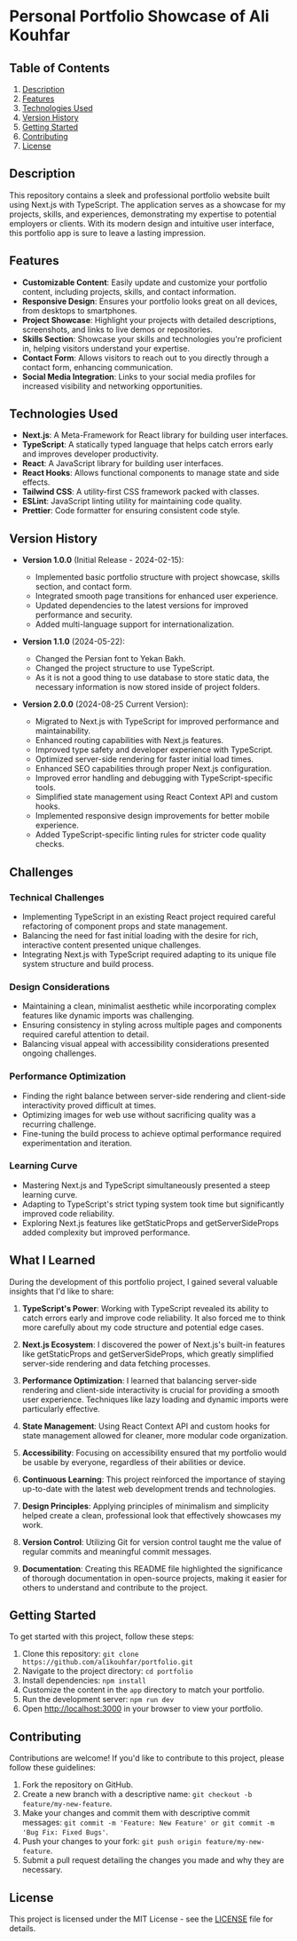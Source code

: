 # Personal Portfolio Showcase of Ali Kouhfar

## Table of Contents

1. [Description](#description)
2. [Features](#features)
3. [Technologies Used](#technologies-used)
4. [Version History](#version-history)
5. [Getting Started](#getting-started)
6. [Contributing](#contributing)
7. [License](#license)

## Description

This repository contains a sleek and professional portfolio website built using Next.js with TypeScript. The application serves as a showcase for my projects, skills, and experiences, demonstrating my expertise to potential employers or clients. With its modern design and intuitive user interface, this portfolio app is sure to leave a lasting impression.

## Features

- **Customizable Content**: Easily update and customize your portfolio content, including projects, skills, and contact information.
- **Responsive Design**: Ensures your portfolio looks great on all devices, from desktops to smartphones.
- **Project Showcase**: Highlight your projects with detailed descriptions, screenshots, and links to live demos or repositories.
- **Skills Section**: Showcase your skills and technologies you're proficient in, helping visitors understand your expertise.
- **Contact Form**: Allows visitors to reach out to you directly through a contact form, enhancing communication.
- **Social Media Integration**: Links to your social media profiles for increased visibility and networking opportunities.

## Technologies Used

- **Next.js**: A Meta-Framework for React library for building user interfaces.
- **TypeScript**: A statically typed language that helps catch errors early and improves developer productivity.
- **React**: A JavaScript library for building user interfaces.
- **React Hooks**: Allows functional components to manage state and side effects.
- **Tailwind CSS**: A utility-first CSS framework packed with classes.
- **ESLint**: JavaScript linting utility for maintaining code quality.
- **Prettier**: Code formatter for ensuring consistent code style.

## Version History

- **Version 1.0.0** (Initial Release - 2024-02-15):
  - Implemented basic portfolio structure with project showcase, skills section, and contact form.
  - Integrated smooth page transitions for enhanced user experience.
  - Updated dependencies to the latest versions for improved performance and security.
  - Added multi-language support for internationalization.

- **Version 1.1.0** (2024-05-22):
  - Changed the Persian font to Yekan Bakh.
  - Changed the project structure to use TypeScript.
  - As it is not a good thing to use database to store static data, the necessary information is now stored inside of project folders.

- **Version 2.0.0** (2024-08-25 Current Version):
  - Migrated to Next.js with TypeScript for improved performance and maintainability.
  - Enhanced routing capabilities with Next.js features.
  - Improved type safety and developer experience with TypeScript.
  - Optimized server-side rendering for faster initial load times.
  - Enhanced SEO capabilities through proper Next.js configuration.
  - Improved error handling and debugging with TypeScript-specific tools.
  - Simplified state management using React Context API and custom hooks.
  - Implemented responsive design improvements for better mobile experience.
  - Added TypeScript-specific linting rules for stricter code quality checks.

## Challenges

### Technical Challenges

- Implementing TypeScript in an existing React project required careful refactoring of component props and state management.
- Balancing the need for fast initial loading with the desire for rich, interactive content presented unique challenges.
- Integrating Next.js with TypeScript required adapting to its unique file system structure and build process.

### Design Considerations

- Maintaining a clean, minimalist aesthetic while incorporating complex features like dynamic imports was challenging.
- Ensuring consistency in styling across multiple pages and components required careful attention to detail.
- Balancing visual appeal with accessibility considerations presented ongoing challenges.

### Performance Optimization

- Finding the right balance between server-side rendering and client-side interactivity proved difficult at times.
- Optimizing images for web use without sacrificing quality was a recurring challenge.
- Fine-tuning the build process to achieve optimal performance required experimentation and iteration.

### Learning Curve

- Mastering Next.js and TypeScript simultaneously presented a steep learning curve.
- Adapting to TypeScript's strict typing system took time but significantly improved code reliability.
- Exploring Next.js features like getStaticProps and getServerSideProps added complexity but improved performance.


## What I Learned

During the development of this portfolio project, I gained several valuable insights that I'd like to share:

1. **TypeScript's Power**: Working with TypeScript revealed its ability to catch errors early and improve code reliability. It also forced me to think more carefully about my code structure and potential edge cases.

2. **Next.js Ecosystem**: I discovered the power of Next.js's built-in features like getStaticProps and getServerSideProps, which greatly simplified server-side rendering and data fetching processes.

3. **Performance Optimization**: I learned that balancing server-side rendering and client-side interactivity is crucial for providing a smooth user experience. Techniques like lazy loading and dynamic imports were particularly effective.

4. **State Management**: Using React Context API and custom hooks for state management allowed for cleaner, more modular code organization.

5. **Accessibility**: Focusing on accessibility ensured that my portfolio would be usable by everyone, regardless of their abilities or device.

6. **Continuous Learning**: This project reinforced the importance of staying up-to-date with the latest web development trends and technologies.

7. **Design Principles**: Applying principles of minimalism and simplicity helped create a clean, professional look that effectively showcases my work.

8. **Version Control**: Utilizing Git for version control taught me the value of regular commits and meaningful commit messages.

9. **Documentation**: Creating this README file highlighted the significance of thorough documentation in open-source projects, making it easier for others to understand and contribute to the project.


## Getting Started

To get started with this project, follow these steps:

1. Clone this repository: `git clone https://github.com/alikouhfar/portfolio.git`
2. Navigate to the project directory: `cd portfolio`
3. Install dependencies: `npm install`
4. Customize the content in the `app` directory to match your portfolio.
5. Run the development server: `npm run dev`
6. Open [http://localhost:3000](http://localhost:3000) in your browser to view your portfolio.

## Contributing

Contributions are welcome! If you'd like to contribute to this project, please follow these guidelines:

1. Fork the repository on GitHub.
2. Create a new branch with a descriptive name: `git checkout -b feature/my-new-feature`.
3. Make your changes and commit them with descriptive commit messages: `git commit -m 'Feature: New Feature' or git commit -m 'Bug Fix: Fixed Bugs'`.
4. Push your changes to your fork: `git push origin feature/my-new-feature`.
5. Submit a pull request detailing the changes you made and why they are necessary.

## License

This project is licensed under the MIT License - see the [LICENSE](LICENSE) file for details.
